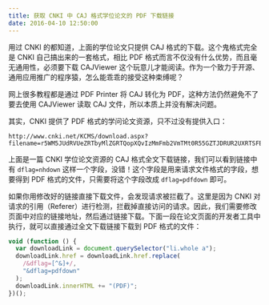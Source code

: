 ```yaml
---
title: 获取 CNKI 中 CAJ 格式学位论文的 PDF 下载链接
date: 2016-04-10 12:50:00
---
```


用过 CNKI 的都知道，上面的学位论文只提供 CAJ 格式的下载。这个鬼格式完全是 CNKI 自己搞出来的一套格式，相比 PDF 格式而言不仅没有什么优势，而且毫无通用性，必须要下载 CAJViewer 这个玩意儿才能阅读。作为一个致力于开源、通用应用推广的程序猿，怎么能乖乖的接受这种束缚呢？

<!--more-->

网上很多教程都是通过 PDF Printer 将 CAJ 转化为 PDF，这种方法仍然避免不了要去使用 CAJViewer 读取 CAJ 文件，所以本质上并没有解决问题。

其实，CNKI 提供了 PDF 格式的学问论文资源，只不过没有提供入口：

```auto
http://www.cnki.net/KCMS/download.aspx?filename=r5WM5JUdRVUeZRTbyMlZGRTQopXQvIzMmFmb2VmTMt0R55GZTJDRUR2UXRTSFBDa1ZnQycEaMxWeuhFUxdzbPNTNxYGN2U2ZVNEUQ5GazZES3E0Qz10aUt2T5ADVJp1MJhzQ6JHUkFEZNdDa5pVdq9UU3MHMLVjN&dflag=nhdown&tablename=CMFD2007
```

上面是一篇 CNKI 学位论文资源的 CAJ 格式全文下载链接，我们可以看到链接中有 `dflag=nhdown` 这样一个字段，没错！这个字段是用来请求文件格式的字段，想要得到 PDF 格式的文件，只需要将这个字段改成 `dflag=pdfdown` 即可。

如果你用修改好的链接直接下载文件，会发现请求被拦截了。这里是因为 CNKI 对请求的引用（Referer）进行检测，拦截掉直接访问的请求。因此，我们需要修改页面中对应的链接地址，然后通过链接下载。下面一段在论文页面的开发者工具中执行，就可以直接通过全文下载链接下载到 PDF 格式的文件：

```js
void (function () {
  var downloadLink = document.querySelector("li.whole a");
  downloadLink.href = downloadLink.href.replace(
    /&dflag=[^&]+/,
    "&dflag=pdfdown"
  );
  downloadLink.innerHTML += "(PDF)";
})();
```
